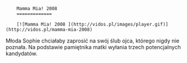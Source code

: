 
        Mamma Mia! 2008 
        =============
        
        [![Mamma Mia! 2008 ](http://vidos.pl/images/player.gif)](http://vidos.pl/mamma-mia-2008)
        
        
 Młoda Sophie chciałaby zaprosić na swój ślub ojca, którego nigdy nie poznała. Na podstawie pamiętnika matki wyłania trzech potencjalnych kandydatów.
    